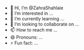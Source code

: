 - 👋 Hi, I’m @ZahraShahlaie
- 👀 I’m interested in ...
- 🌱 I’m currently learning ...
- 💞️ I’m looking to collaborate on ...
- 📫 How to reach me ...
- 😄 Pronouns: ...
- ⚡ Fun fact: ...

<!---
ZahraShahlaie/ZahraShahlaie is a ✨ special ✨ repository because its `README.md` (this file) appears on your GitHub profile.
You can click the Preview link to take a look at your changes.
--->
